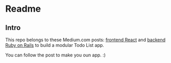 # Readme

## Intro
This repo belongs to these Medium.com posts: [frontend React](https://medium.com/@ChristianCastillejo/how-to-build-a-todo-list-app-using-react-hooks-redux-jwt-and-css-grid-and-connect-it-to-3-a2204ed33f72) and [backend Ruby on Rails](https://medium.com/@ChristianCastillejo/post-1-2ccd8f37e457) to build a modular Todo List app.

You can follow the post to make you oun app. :)
